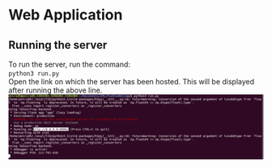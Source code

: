# Web Application

## Running the server
To run the server, run the command: \
`python3 run.py` \
Open the link on which the server has been hosted. This will be displayed after running the above line.
![Running the server](./app/server/display-images/runpy.png)  
